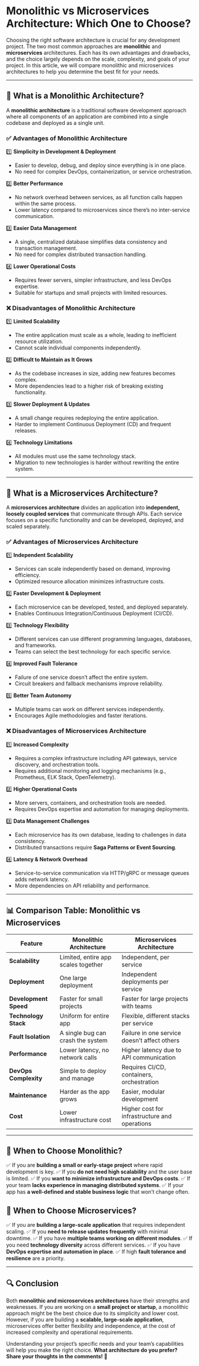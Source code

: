 # Monolithic vs Microservices Architecture: Which One to Choose?

Choosing the right software architecture is crucial for any development project. The two most common approaches are **monolithic** and **microservices** architectures. Each has its own advantages and drawbacks, and the choice largely depends on the scale, complexity, and goals of your project. In this article, we will compare monolithic and microservices architectures to help you determine the best fit for your needs.

---

## 🔷 What is a Monolithic Architecture?
A **monolithic architecture** is a traditional software development approach where all components of an application are combined into a single codebase and deployed as a single unit.

### ✅ **Advantages of Monolithic Architecture**

1️⃣ **Simplicity in Development & Deployment**  
   - Easier to develop, debug, and deploy since everything is in one place.  
   - No need for complex DevOps, containerization, or service orchestration.

2️⃣ **Better Performance**  
   - No network overhead between services, as all function calls happen within the same process.
   - Lower latency compared to microservices since there’s no inter-service communication.

3️⃣ **Easier Data Management**  
   - A single, centralized database simplifies data consistency and transaction management.
   - No need for complex distributed transaction handling.

4️⃣ **Lower Operational Costs**  
   - Requires fewer servers, simpler infrastructure, and less DevOps expertise.
   - Suitable for startups and small projects with limited resources.

### ❌ **Disadvantages of Monolithic Architecture**

1️⃣ **Limited Scalability**  
   - The entire application must scale as a whole, leading to inefficient resource utilization.
   - Cannot scale individual components independently.

2️⃣ **Difficult to Maintain as It Grows**  
   - As the codebase increases in size, adding new features becomes complex.
   - More dependencies lead to a higher risk of breaking existing functionality.

3️⃣ **Slower Deployment & Updates**  
   - A small change requires redeploying the entire application.
   - Harder to implement Continuous Deployment (CD) and frequent releases.

4️⃣ **Technology Limitations**  
   - All modules must use the same technology stack.
   - Migration to new technologies is harder without rewriting the entire system.

---

## 🔷 What is a Microservices Architecture?
A **microservices architecture** divides an application into **independent, loosely coupled services** that communicate through APIs. Each service focuses on a specific functionality and can be developed, deployed, and scaled separately.

### ✅ **Advantages of Microservices Architecture**

1️⃣ **Independent Scalability**  
   - Services can scale independently based on demand, improving efficiency.
   - Optimized resource allocation minimizes infrastructure costs.

2️⃣ **Faster Development & Deployment**  
   - Each microservice can be developed, tested, and deployed separately.
   - Enables Continuous Integration/Continuous Deployment (CI/CD).

3️⃣ **Technology Flexibility**  
   - Different services can use different programming languages, databases, and frameworks.
   - Teams can select the best technology for each specific service.

4️⃣ **Improved Fault Tolerance**  
   - Failure of one service doesn’t affect the entire system.
   - Circuit breakers and fallback mechanisms improve reliability.

5️⃣ **Better Team Autonomy**  
   - Multiple teams can work on different services independently.
   - Encourages Agile methodologies and faster iterations.

### ❌ **Disadvantages of Microservices Architecture**

1️⃣ **Increased Complexity**  
   - Requires a complex infrastructure including API gateways, service discovery, and orchestration tools.
   - Requires additional monitoring and logging mechanisms (e.g., Prometheus, ELK Stack, OpenTelemetry).

2️⃣ **Higher Operational Costs**  
   - More servers, containers, and orchestration tools are needed.
   - Requires DevOps expertise and automation for managing deployments.

3️⃣ **Data Management Challenges**  
   - Each microservice has its own database, leading to challenges in data consistency.
   - Distributed transactions require **Saga Patterns or Event Sourcing**.

4️⃣ **Latency & Network Overhead**  
   - Service-to-service communication via HTTP/gRPC or message queues adds network latency.
   - More dependencies on API reliability and performance.

---

## 📊 **Comparison Table: Monolithic vs Microservices**

| Feature               | Monolithic Architecture | Microservices Architecture |
|----------------------|------------------------|---------------------------|
| **Scalability**      | Limited, entire app scales together | Independent, per service |
| **Deployment**       | One large deployment | Independent deployments per service |
| **Development Speed**| Faster for small projects | Faster for large projects with teams |
| **Technology Stack** | Uniform for entire app | Flexible, different stacks per service |
| **Fault Isolation**  | A single bug can crash the system | Failure in one service doesn’t affect others |
| **Performance**      | Lower latency, no network calls | Higher latency due to API communication |
| **DevOps Complexity**| Simple to deploy and manage | Requires CI/CD, containers, orchestration |
| **Maintenance**      | Harder as the app grows | Easier, modular development |
| **Cost**            | Lower infrastructure cost | Higher cost for infrastructure and operations |

---

## 📌 When to Choose Monolithic?
✅ If you are **building a small or early-stage project** where rapid development is key.
✅ If you **do not need high scalability** and the user base is limited.
✅ If you **want to minimize infrastructure and DevOps costs**.
✅ If your team **lacks experience in managing distributed systems**.
✅ If your app has **a well-defined and stable business logic** that won’t change often.

## 📌 When to Choose Microservices?
✅ If you are **building a large-scale application** that requires independent scaling.
✅ If you **need to release updates frequently** with minimal downtime.
✅ If you have **multiple teams working on different modules**.
✅ If you need **technology diversity** across different services.
✅ If you have **DevOps expertise and automation in place**.
✅ If high **fault tolerance and resilience** are a priority.

---

## 🔍 Conclusion
Both **monolithic and microservices architectures** have their strengths and weaknesses. If you are working on a **small project or startup**, a monolithic approach might be the best choice due to its simplicity and lower cost. However, if you are building a **scalable, large-scale application**, microservices offer better flexibility and independence, at the cost of increased complexity and operational requirements.

Understanding your project’s specific needs and your team’s capabilities will help you make the right choice. **What architecture do you prefer? Share your thoughts in the comments! 🚀**

